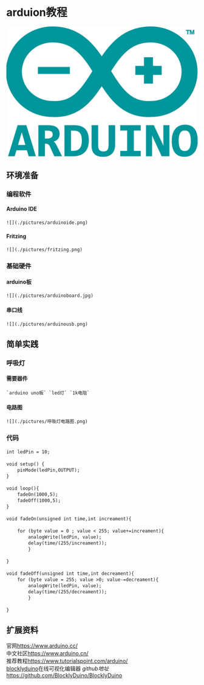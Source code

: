 # arduion教程
![](./pictures/arduino.jpeg)
## 环境准备
### 编程软件
#### Arduino IDE
    ![](./pictures/arduinoide.png)
#### Fritzing
    ![](./pictures/fritzing.png)
### 基础硬件
#### arduino板
    ![](./pictures/arduinoboard.jpg)
#### 串口线
    ![](./pictures/arduinousb.png)
## 简单实践
### 呼吸灯
#### 需要器件
    `arduino uno板` `led灯` `1k电阻`
#### 电路图
    ![](./pictures/呼吸灯电路图.png)
### 代码
```arduino
int ledPin = 10;

void setup() {
    pinMode(ledPin,OUTPUT);
}

void loop(){
    fadeOn(1000,5); 
    fadeOff(1000,5);
}

void fadeOn(unsigned int time,int increament){

    for (byte value = 0 ; value < 255; value+=increament){ 
        analogWrite(ledPin, value); 
        delay(time/(255/increament)); 
        }

}

void fadeOff(unsigned int time,int decreament){
    for (byte value = 255; value >0; value-=decreament){
        analogWrite(ledPin, value);
        delay(time/(255/decreament));
        }

}
```
## 扩展资料
官网<https://www.arduino.cc/>  
中文社区<https://www.arduino.cn/>  
推荐教程<https://www.tutorialspoint.com/arduino/>  
[blocklyduino](http://blocklyduino.github.io/BlocklyDuino/blockly/apps/blocklyduino/)在线可视化编辑器 *github地址*<https://github.com/BlocklyDuino/BlocklyDuino>
